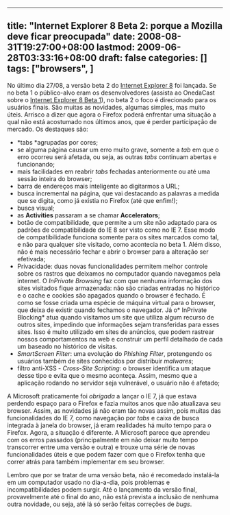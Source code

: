 
---
title: "Internet Explorer 8 Beta 2: porque a Mozilla deve ficar preocupada"
date: 2008-08-31T19:27:00+08:00
lastmod: 2009-06-28T03:33:16+08:00
draft: false
categories: []
tags: ["browsers", ]
---


No último dia 27/08, a versão beta 2 do [Internet Explorer 8](http://www.microsoft.com/ie8) foi lançada. Se no beta 1 o público-alvo eram os desenvolvedores (assista ao OnedaCast sobre o [Internet Explorer 8 Beta 1](/blog/post/2008/03/20/OnedaCast-1-Internet-Explorer-8-Beta-1.aspx)), no beta 2 o foco é direcionado para os usuários finais. São muitas as novidades, algumas simples, mas muito úteis. Arrisco a dizer que agora o Firefox poderá enfrentar uma situação a qual não está acostumado nos últimos anos, que é perder participação de mercado. Os destaques são:

*   *tabs *agrupadas por cores; 
*   se alguma página causar um erro muito grave, somente a *tab* em que o erro ocorreu será afetada, ou seja, as outras *tabs* continuam abertas e funcionando; 
*   mais facilidades em reabrir *tabs* fechadas anteriormente ou até uma sessão inteira do browser; 
*   barra de endereços mais inteligente ao digitarmos a URL; 
*   busca incremental na página, que vai destacando as palavras a medida que se digita, como já existia no Firefox (até que enfim!); 
*   busca visual; 
*   as **Activities** passaram a se chamar **Accelerators**; 
*   botão de compatibilidade, que permite a um site não adaptado para os padrões de compatibilidade do IE 8 ser visto como no IE 7. Esse modo de compatibilidade funciona somente para os sites marcados como tal, e não para qualquer site visitado, como acontecia no beta 1. Além disso, não é mais necessário fechar e abrir o browser para a alteração ser efetivada; 
*   Privacidade: duas novas funcionalidades permitem melhor controle sobre os rastros que deixamos no computador quando navegamos pela internet. O *InPrivate Browsing* faz com que nenhuma informação dos sites visitados fique armazenada: não são criadas entradas no histórico e o cache e cookies são apagados quando o browser é fechado. É como se fosse criada uma espécie de máquina virtual para o browser, que deixa de existir quando fechamos o navegador. Já o* InPrivate Blocking* atua quando visitamos um site que utiliza algum recurso de outros sites, impedindo que informações sejam transferidas para esses sites. Isso é muito utilizado em sites de anúncios, que podem rastrear nossos comportamentos na web e construir um perfil detalhado de cada um baseado no histórico de visitas. 
*   *SmartScreen Filter*: uma evolução do *Phishing Filter*, protengendo os usuários também de sites conhecidos por distribuir *malwares*; 
*   filtro anti-XSS - *Cross-Site Scripting*: o browser identifica um ataque desse tipo e evita que o mesmo aconteça. Assim, mesmo que a aplicação rodando no servidor seja vulnerável, o usuário não é afetado;


A Microsoft praticamente foi *obrigada* a lançar o IE 7, já que estava perdendo espaço para o Firefox e fazia muitos anos que não atualizava seu browser. Assim, as novidades já não eram tão novas assim, pois muitas das funcionalidades do IE 7, como navegação por *tabs* e caixa de busca integrada à janela do browser, já eram realidades há muito tempo para o Firefox. Agora, a situação é diferente. A Microsoft parece que aprendeu com os erros passados (principalmente em não deixar muito tempo transcorrer entre uma versão e outra) e trouxe uma série de novas funcionalidades úteis e que podem fazer com que o Firefox tenha que correr atrás para também implementar em seu browser.

Lembro que por se tratar de uma versão beta, não é recomedado instalá-la em um computador usado no dia-a-dia, pois problemas e incompatibilidades podem surgir. Até o lançamento da versão final, provavelmente até o final do ano, não está prevista a inclusão de nenhuma outra novidade, ou seja, até lá só serão feitas correções de *bugs*.

